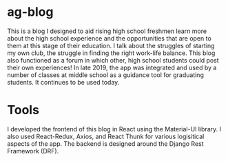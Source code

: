 # ag-blog

This is a blog I designed to aid rising high school freshmen learn more about the high school experience and the opportunities that are open to them at 
this stage of their education. I talk about the struggles of starting my own club, the struggle in finding the right work-life balance. This blog also 
functioned as a forum in which other, high school students could post their own experiences! In late 2019, the app was integrated and used by a number of classes at middle school as a guidance tool for graduating students. It continues to be used today.  

# Tools

I developed the frontend of this blog in React using the Material-UI library. I also used React-Redux, Axios, and React Thunk for various logisitical aspects of the app.
The backend is designed around the Django Rest Framework (DRF).
